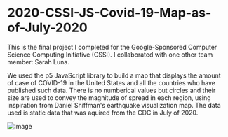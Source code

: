# 2020-CSSI-JS-Covid-19-Map-as-of-July-2020

This is the final project I completed for the Google-Sponsored Computer Science Computing Initiative (CSSI). I collaborated with one other team member: Sarah Luna. 

We used the p5 JavaScript library to build a map that displays the amount of case of COVID-19 in the United States and all the countries who have published such data. There is no numberical values but circles and their size are used to convey the magnitude of spread in each region, using inspiration from Daniel Shiffman's earthquake visualization map. The data used is static data that was aquired from the CDC in July of 2020.

![image](https://github.com/MaxGastelum/2020-CSSI-JS-Covid-19-Map-as-of-July-2020/assets/78455758/f3f8da03-8057-415d-8fed-475f67ad62bf)
